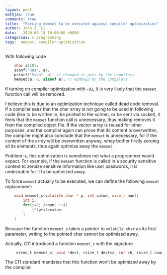```yaml
---
layout: post
mathjax: true
comments: true
title:  "Forcing memset to be executed against compiler optimization"
author: John Z. Li
date:   2020-08-15 19:00:00 +0800
categories: c programming
tags:  memset, compiler-optimization
---
```


With following code

```c
    char a[10];
    scanf("%9s", a);
    printf("%s\n", a); // changed to puts by the compilers
    memset(a, 0, sizeof a); // REMOVED by the compilers
```
if turning on compiler optimization with `-O2`,
It is very likely that the `memset` function call will be removed.

I believe this is due to an optimization technique called
dead code removal.
If a compiler sees that the char array is not going to be used in following code
(like to be written in, be printed to the screen, or be sent via socket),
it feels that the `memset` function call is unnecessary, thus making removes it from
the compiled object file.
If the vector array is reused for other purposes, and the compiler again can prove
that its content is overwritten, the compiler might also conclude that the `memset`
is unnecessary, for if the content of the array will be overwritten anyway, whey bother
firstly zeroing all its elements, thus again optimize away the `memset`.

Problem is, this optimization is sometimes not what a programmer would expect.
For example, if the `memset`
function is called in a security sensitive context to zeroize
sensitive information like user passwords,
it is undesirable for it to be optimized away.

To force `memset` actually to be executed,
we can define the following `memset` replacement:

```c
    void memset_s(volatile char * p, int value, size_t num){
    	int i;
    	for(i=0; i<num; ++i)
    		{*(p+i)=value;
    	}
    }
```

Because the function `memset_s` takes a pointer to `volatile char`
as its first parameter, writing to the pointed char cannot be optimized away.

Actually, C11 introduced a function `memset_s` with the signature
```c
     errno_t memset_s( void *dest, rsize_t destsz, int ch, rsize_t count );
```
The C11 standard mandates that this function won’t be optimized away by the compiler.
